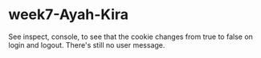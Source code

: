 # week7-Ayah-Kira

See inspect, console, to see that the cookie changes from true to false on login and logout. There's still no user message.
